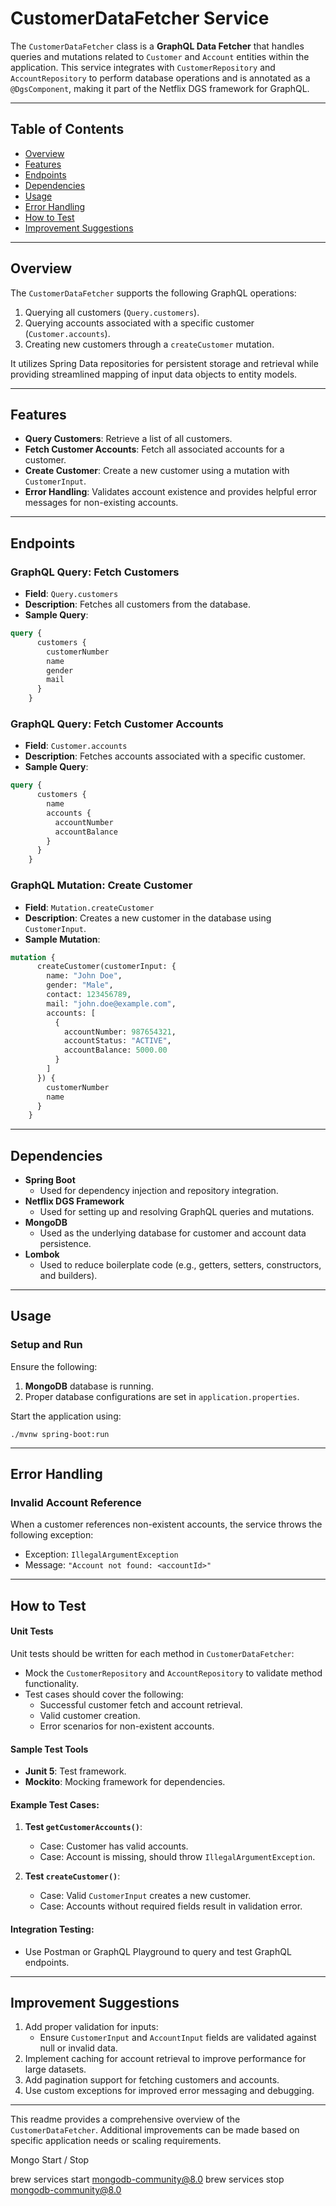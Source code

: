 

# CustomerDataFetcher Service


The `CustomerDataFetcher` class is a **GraphQL Data Fetcher** that handles queries and mutations related to `Customer` and `Account` entities within the application. This service integrates with `CustomerRepository` and `AccountRepository` to perform database operations and is annotated as a `@DgsComponent`, making it part of the Netflix DGS framework for GraphQL.

---

## Table of Contents

- [Overview](#overview)
- [Features](#features)
- [Endpoints](#endpoints)
- [Dependencies](#dependencies)
- [Usage](#usage)
- [Error Handling](#error-handling)
- [How to Test](#how-to-test)
- [Improvement Suggestions](#improvement-suggestions)

---

## Overview

The `CustomerDataFetcher` supports the following GraphQL operations:
1. Querying all customers (`Query.customers`).
2. Querying accounts associated with a specific customer (`Customer.accounts`).
3. Creating new customers through a `createCustomer` mutation.

It utilizes Spring Data repositories for persistent storage and retrieval while providing streamlined mapping of input data objects to entity models.

---

## Features

- **Query Customers**: Retrieve a list of all customers.
- **Fetch Customer Accounts**: Fetch all associated accounts for a customer.
- **Create Customer**: Create a new customer using a mutation with `CustomerInput`.
- **Error Handling**: Validates account existence and provides helpful error messages for non-existing accounts.

---

## Endpoints

### GraphQL Query: Fetch Customers

- **Field**: `Query.customers`
- **Description**: Fetches all customers from the database.
- **Sample Query**:
```graphql
query {
      customers {
        customerNumber
        name
        gender
        mail
      }
    }
```

### GraphQL Query: Fetch Customer Accounts

- **Field**: `Customer.accounts`
- **Description**: Fetches accounts associated with a specific customer.
- **Sample Query**:
```graphql
query {
      customers {
        name
        accounts {
          accountNumber
          accountBalance
        }
      }
    }
```

### GraphQL Mutation: Create Customer

- **Field**: `Mutation.createCustomer`
- **Description**: Creates a new customer in the database using `CustomerInput`.
- **Sample Mutation**:
```graphql
mutation {
      createCustomer(customerInput: {
        name: "John Doe",
        gender: "Male",
        contact: 123456789,
        mail: "john.doe@example.com",
        accounts: [
          {
            accountNumber: 987654321,
            accountStatus: "ACTIVE",
            accountBalance: 5000.00
          }
        ]
      }) {
        customerNumber
        name
      }
    }
```

---

## Dependencies

- **Spring Boot**
  - Used for dependency injection and repository integration.
- **Netflix DGS Framework**
  - Used for setting up and resolving GraphQL queries and mutations.
- **MongoDB**
  - Used as the underlying database for customer and account data persistence.
- **Lombok**
  - Used to reduce boilerplate code (e.g., getters, setters, constructors, and builders).

---

## Usage

### Setup and Run

Ensure the following:
1. **MongoDB** database is running.
2. Proper database configurations are set in `application.properties`.

Start the application using:
```shell script
./mvnw spring-boot:run
```

---

## Error Handling

### Invalid Account Reference

When a customer references non-existent accounts, the service throws the following exception:
- Exception: `IllegalArgumentException`
- Message: `"Account not found: <accountId>"`

---

## How to Test

#### Unit Tests
Unit tests should be written for each method in `CustomerDataFetcher`:
- Mock the `CustomerRepository` and `AccountRepository` to validate method functionality.
- Test cases should cover the following:
  - Successful customer fetch and account retrieval.
  - Valid customer creation.
  - Error scenarios for non-existent accounts.

#### Sample Test Tools
- **Junit 5**: Test framework.
- **Mockito**: Mocking framework for dependencies.

#### Example Test Cases:
1. **Test `getCustomerAccounts()`**:
   - Case: Customer has valid accounts.
   - Case: Account is missing, should throw `IllegalArgumentException`.

2. **Test `createCustomer()`**:
   - Case: Valid `CustomerInput` creates a new customer.
   - Case: Accounts without required fields result in validation error.

#### Integration Testing:
- Use Postman or GraphQL Playground to query and test GraphQL endpoints.

---

## Improvement Suggestions

1. Add proper validation for inputs:
   - Ensure `CustomerInput` and `AccountInput` fields are validated against null or invalid data.
2. Implement caching for account retrieval to improve performance for large datasets.
3. Add pagination support for fetching customers and accounts.
4. Use custom exceptions for improved error messaging and debugging.

---

This readme provides a comprehensive overview of the `CustomerDataFetcher`. Additional improvements can be made based on specific application needs or scaling requirements.


Mongo Start / Stop

brew services start mongodb-community@8.0
brew services stop mongodb-community@8.0
